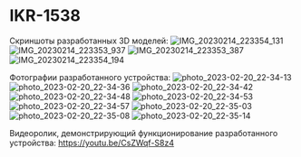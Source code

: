 # IKR-1538

Скриншоты разработанных 3D моделей:
![IMG_20230214_223354_131](https://user-images.githubusercontent.com/125460099/219351149-6c1ed6d6-4e96-4bef-8fcb-b0e18e27f143.jpg)
![IMG_20230214_223353_937](https://user-images.githubusercontent.com/125460099/219351196-98a1bc5a-2b6d-4606-862a-c95660b7827d.jpg)
![IMG_20230214_223353_387](https://user-images.githubusercontent.com/125460099/219351216-7fdbdeae-0472-4c24-b4dd-5cdd3fe4374a.jpg)
![IMG_20230214_223354_194](https://user-images.githubusercontent.com/125460099/219351241-8c4bc79a-c5bd-4fc9-ad15-309d487c2107.jpg)


Фотографии разработанного устройства:
![photo_2023-02-20_22-34-13](https://user-images.githubusercontent.com/125460099/220188947-5adfc93c-16bd-4ab3-8148-f6a64ca671c4.jpg)
![photo_2023-02-20_22-34-36](https://user-images.githubusercontent.com/125460099/220188954-d4094772-5d0f-48c9-8fae-0e33e241f76d.jpg)
![photo_2023-02-20_22-34-42](https://user-images.githubusercontent.com/125460099/220188956-0412f0c6-deb6-4235-a55c-dbb850d67c73.jpg)
![photo_2023-02-20_22-34-48](https://user-images.githubusercontent.com/125460099/220188960-0488c874-6323-4f1c-af9c-6958f979de1c.jpg)
![photo_2023-02-20_22-34-53](https://user-images.githubusercontent.com/125460099/220188968-857ea190-c78c-49ef-a517-8c775bcff02c.jpg)
![photo_2023-02-20_22-34-57](https://user-images.githubusercontent.com/125460099/220188975-144cf42c-899b-4fa9-b5ea-bfef6618c04d.jpg)
![photo_2023-02-20_22-35-03](https://user-images.githubusercontent.com/125460099/220188977-3e15acad-f998-4f52-bf75-9981a006bdc3.jpg)
![photo_2023-02-20_22-35-08](https://user-images.githubusercontent.com/125460099/220188981-aa3012ce-4922-49b3-a84d-e3376bddee98.jpg)
![photo_2023-02-20_22-35-14](https://user-images.githubusercontent.com/125460099/220188983-26af0fce-f9dc-4601-bcc2-05208b3a5d2a.jpg)

Видеоролик, демонстрирующий функционирование разработанного устройства:
https://youtu.be/CsZWqf-S8z4
